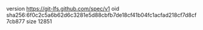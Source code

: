 version https://git-lfs.github.com/spec/v1
oid sha256:6f0c2c5a6b62d6c3281e5d88cbfb7de18cf41b04fc1acfad218cf7d8cf7cb877
size 12851
